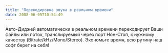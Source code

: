 ```yaml
---
title: "Перекодировка звука в реальном времени"
date: 2008-06-05T10:54:49
---
```


Авто-Диджей автоматически в реальном времени перекодирует Ваши файлы или поток, транслируемый через порт Нон-Стоп, к нужному качеству (Bitrate/kHz/Mono/Stereo). Экономьте время, всю рутину наш софт берет на себя!
